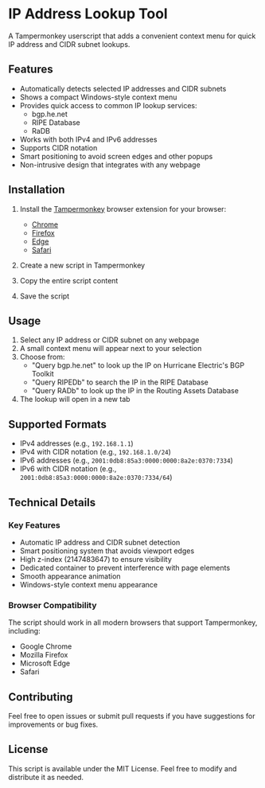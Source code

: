 # IP Address Lookup Tool

A Tampermonkey userscript that adds a convenient context menu for quick IP address and CIDR subnet lookups.

## Features

- Automatically detects selected IP addresses and CIDR subnets
- Shows a compact Windows-style context menu
- Provides quick access to common IP lookup services:
  - bgp.he.net
  - RIPE Database
  - RaDB
- Works with both IPv4 and IPv6 addresses
- Supports CIDR notation
- Smart positioning to avoid screen edges and other popups
- Non-intrusive design that integrates with any webpage

## Installation

1. Install the [Tampermonkey](https://www.tampermonkey.net/) browser extension for your browser:
   - [Chrome](https://chrome.google.com/webstore/detail/tampermonkey/dhdgffkkebhmkfjojejmpbldmpobfkfo)
   - [Firefox](https://addons.mozilla.org/en-US/firefox/addon/tampermonkey/)
   - [Edge](https://microsoftedge.microsoft.com/addons/detail/tampermonkey/iikmkjmpaadaobahmlepeloendndfphd)
   - [Safari](https://apps.apple.com/us/app/tampermonkey/id1482490089)

2. Create a new script in Tampermonkey
3. Copy the entire script content
4. Save the script

## Usage

1. Select any IP address or CIDR subnet on any webpage
2. A small context menu will appear next to your selection
3. Choose from:
   - "Query bgp.he.net" to look up the IP on Hurricane Electric's BGP Toolkit
   - "Query RIPEDb" to search the IP in the RIPE Database
   - "Query RADb" to look up the IP in the Routing Assets Database
4. The lookup will open in a new tab

## Supported Formats

- IPv4 addresses (e.g., `192.168.1.1`)
- IPv4 with CIDR notation (e.g., `192.168.1.0/24`)
- IPv6 addresses (e.g., `2001:0db8:85a3:0000:0000:8a2e:0370:7334`)
- IPv6 with CIDR notation (e.g., `2001:0db8:85a3:0000:0000:8a2e:0370:7334/64`)

## Technical Details

### Key Features

- Automatic IP address and CIDR subnet detection
- Smart positioning system that avoids viewport edges
- High z-index (2147483647) to ensure visibility
- Dedicated container to prevent interference with page elements
- Smooth appearance animation
- Windows-style context menu appearance

### Browser Compatibility

The script should work in all modern browsers that support Tampermonkey, including:
- Google Chrome
- Mozilla Firefox
- Microsoft Edge
- Safari

## Contributing

Feel free to open issues or submit pull requests if you have suggestions for improvements or bug fixes.

## License

This script is available under the MIT License. Feel free to modify and distribute it as needed.
